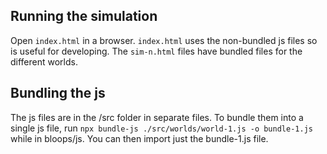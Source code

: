 ## Running the simulation
Open `index.html` in a browser.
`index.html` uses the non-bundled js files so is useful for developing.
The `sim-n.html` files have bundled files for the different worlds.

## Bundling the js
The js files are in the /src folder in separate files.
To bundle them into a single js file,
run `npx bundle-js ./src/worlds/world-1.js -o bundle-1.js`
while in bloops/js.
You can then import just the bundle-1.js file.